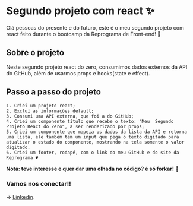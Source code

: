 # Segundo projeto com react ✨

Olá pessoas do presente e do futuro, este é o meu segundo projeto com react feito durante o bootcamp da Reprograma de Front-end! 💜

## Sobre o projeto

Neste segundo projeto react do zero, consumimos dados externos da API do GitHub, além de usarmos props e hooks(state e effect). 

## Passo a passo do projeto 

    1. Criei um projeto react;
    2. Excluí as informações default;
    3. Consumi uma API externa, que foi a do GitHub;
    4. Criei um componente título que recebe o texto: "Meu  Segundo Projeto React do Zero", a ser renderizado por props;
    5. Criei um componente que mapeia os dados da lista da API e retorna uma lista, ele também tem um input que pega o texto digitado para atualizar o estado do componente, mostrando na tela somente o valor digitado.
    6. Criei um footer, rodapé, com o link do meu GitHub e do site da Reprograma ♥

**Nota: teve interesse e quer dar uma olhada no código? é só forkar! 💜**

### Vamos nos conectar!!

→ [Linkedin](https://www.linkedin.com/in/gisele-dos-santos-5b0617203/).

